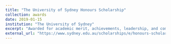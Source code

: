 ```yaml
---
title: "The University of Sydney Honours Scholarship"
collection: awards
date: 2019-01-15
institution: "The University of Sydney"
excerpt: "Awarded for academic merit, achievements, leadership, and communication skills."
external_url: "https://www.sydney.edu.au/scholarships/e/honours-scholarship.html"
---
```

